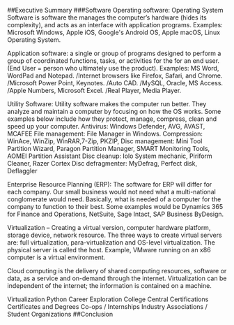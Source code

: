 
##Executive Summary
###Software
Operating software: Operating System Software is software the manages the computer’s hardware (hides its complexity), and acts as an interface with application programs. 
Examples: Microsoft Windows, Apple iOS, Google's Android OS, Apple macOS, Linux Operating System.

Application software: a single or group of programs designed to perform a group of coordinated functions, tasks, or activities for the for an end user. (End User = person who ultimately use the product). 
Examples: MS Word, WordPad and Notepad. /Internet browsers like Firefox, Safari, and Chrome. /Microsoft Power Point, Keynotes. /Auto CAD. /MySQL, Oracle, MS Access. /Apple Numbers, Microsoft Excel. /Real Player, Media Player.

Utility Software: Utility software makes the computer run better. They analyze and maintain a computer by focusing on how the OS works. Some examples below include how they protect, manage, compress, clean and speed up your computer.
Antivirus: Windows Defender, AVG, AVAST, MCAFEE
File management: File Manager in Windows.
Compression: WinAce, WinZip, WinRAR,7-Zip, PKZIP,
Disc management: Mini Tool Partition Wizard, Paragon Partition Manager, SMART Monitoring Tools, AOMEI Partition Assistant
Disc cleanup: Iolo System mechanic, Piriform Cleaner, Razer Cortex
Disc defragmenter: MyDefrag,  Perfect disk, Deflaggler

Enterprise Resource Planning (ERP): The software for ERP will differ for each company.  Our small business would not need what a multi-national conglomerate would need. Basically, what is needed of a computer for the company to function to their best. Some examples would be  Dynamics 365 for Finance and Operations, NetSuite, Sage Intact, SAP Business ByDesign.

Virtualization – Creating a virtual version, computer hardware platform, storage device, network resource. The three ways to create virtual servers are: full virtualization, para-virtualization and OS-level virtualization. The physical server is called the host. Example, VMware running on an x86 computer is a virtual environment.

Cloud computing is the delivery of shared computing resources, software or data, as a service and on-demand through the internet. Virtualization can be independent of the internet; the information is contained on a machine.

Virtualization
Python
Career Exploration
College Central
Certifications
Certificates and Degrees
Co-ops / Internships
Industry Associations / Student Organizations
##Conclusion
